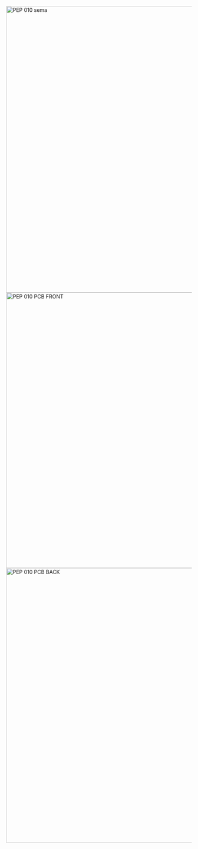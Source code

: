 <img width="1118" height="777" alt="PEP 010 sema" src="https://github.com/user-attachments/assets/1967ec11-55a0-4044-9c33-1b961b71c44d" />
<img width="792" height="747" alt="PEP 010 PCB FRONT" src="https://github.com/user-attachments/assets/7b73c92b-17a6-4ebf-ba48-f38172f4bc64" />
<img width="786" height="745" alt="PEP 010 PCB BACK" src="https://github.com/user-attachments/assets/aaf47384-bb82-4c57-97e3-be05d65aec1d" />
